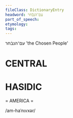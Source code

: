 ```yaml
---
fileClass: DictionaryEntry
headword: עם־הנבֿחר
part_of_speech: 
etymology: 
tags: 
---
```

עם־הנבֿחר
'the Chosen People'

CENTRAL
========

HASIDIC
=======
= AMERICA = 

/am-haˈnɩvxər/